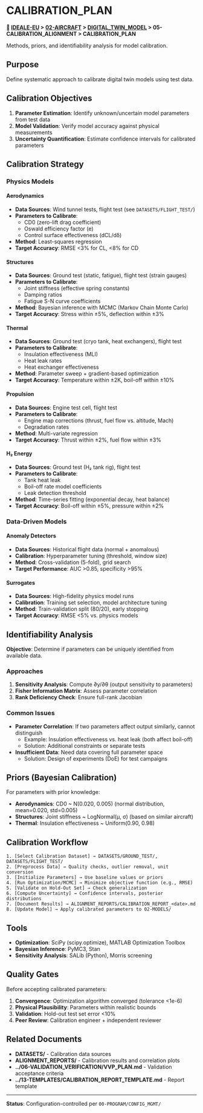# CALIBRATION_PLAN

**📍 [IDEALE-EU](../../../) > [02-AIRCRAFT](../../) > [DIGITAL_TWIN_MODEL](../) > 05-CALIBRATION_ALIGNMENT > CALIBRATION_PLAN**

Methods, priors, and identifiability analysis for model calibration.

## Purpose

Define systematic approach to calibrate digital twin models using test data.

## Calibration Objectives

1. **Parameter Estimation**: Identify unknown/uncertain model parameters from test data
2. **Model Validation**: Verify model accuracy against physical measurements
3. **Uncertainty Quantification**: Estimate confidence intervals for calibrated parameters

## Calibration Strategy

### Physics Models

#### Aerodynamics
- **Data Sources**: Wind tunnel tests, flight test (see `DATASETS/FLIGHT_TEST/`)
- **Parameters to Calibrate**: 
  - CD0 (zero-lift drag coefficient)
  - Oswald efficiency factor (e)
  - Control surface effectiveness (dCL/dδ)
- **Method**: Least-squares regression
- **Target Accuracy**: RMSE <3% for CL, <8% for CD

#### Structures
- **Data Sources**: Ground test (static, fatigue), flight test (strain gauges)
- **Parameters to Calibrate**: 
  - Joint stiffness (effective spring constants)
  - Damping ratios
  - Fatigue S-N curve coefficients
- **Method**: Bayesian inference with MCMC (Markov Chain Monte Carlo)
- **Target Accuracy**: Stress within ±5%, deflection within ±3%

#### Thermal
- **Data Sources**: Ground test (cryo tank, heat exchangers), flight test
- **Parameters to Calibrate**: 
  - Insulation effectiveness (MLI)
  - Heat leak rates
  - Heat exchanger effectiveness
- **Method**: Parameter sweep + gradient-based optimization
- **Target Accuracy**: Temperature within ±2K, boil-off within ±10%

#### Propulsion
- **Data Sources**: Engine test cell, flight test
- **Parameters to Calibrate**: 
  - Engine map corrections (thrust, fuel flow vs. altitude, Mach)
  - Degradation rates
- **Method**: Multi-variate regression
- **Target Accuracy**: Thrust within ±2%, fuel flow within ±3%

#### H₂ Energy
- **Data Sources**: Ground test (H₂ tank rig), flight test
- **Parameters to Calibrate**: 
  - Tank heat leak
  - Boil-off rate model coefficients
  - Leak detection threshold
- **Method**: Time-series fitting (exponential decay, heat balance)
- **Target Accuracy**: Boil-off within ±5%, pressure within ±2%

### Data-Driven Models

#### Anomaly Detectors
- **Data Sources**: Historical flight data (normal + anomalous)
- **Calibration**: Hyperparameter tuning (threshold, window size)
- **Method**: Cross-validation (5-fold), grid search
- **Target Performance**: AUC >0.85, specificity >95%

#### Surrogates
- **Data Sources**: High-fidelity physics model runs
- **Calibration**: Training set selection, model architecture tuning
- **Method**: Train-validation split (80/20), early stopping
- **Target Accuracy**: RMSE <5% vs. physics models

## Identifiability Analysis

**Objective**: Determine if parameters can be uniquely identified from available data.

### Approaches
1. **Sensitivity Analysis**: Compute ∂y/∂θ (output sensitivity to parameters)
2. **Fisher Information Matrix**: Assess parameter correlation
3. **Rank Deficiency Check**: Ensure full-rank Jacobian

### Common Issues
- **Parameter Correlation**: If two parameters affect output similarly, cannot distinguish
  - Example: Insulation effectiveness vs. heat leak (both affect boil-off)
  - Solution: Additional constraints or separate tests
- **Insufficient Data**: Need data covering full parameter space
  - Solution: Design of experiments (DoE) for test campaigns

## Priors (Bayesian Calibration)

For parameters with prior knowledge:
- **Aerodynamics**: CD0 ~ N(0.020, 0.005) (normal distribution, mean=0.020, std=0.005)
- **Structures**: Joint stiffness ~ LogNormal(μ, σ) (based on similar aircraft)
- **Thermal**: Insulation effectiveness ~ Uniform(0.90, 0.98)

## Calibration Workflow

```
1. [Select Calibration Dataset] → DATASETS/GROUND_TEST/, DATASETS/FLIGHT_TEST/
2. [Preprocess Data] → Quality checks, outlier removal, unit conversion
3. [Initialize Parameters] → Use baseline values or priors
4. [Run Optimization/MCMC] → Minimize objective function (e.g., RMSE)
5. [Validate on Hold-Out Set] → Check generalization
6. [Compute Uncertainty] → Confidence intervals, posterior distributions
7. [Document Results] → ALIGNMENT_REPORTS/CALIBRATION_REPORT_<date>.md
8. [Update Model] → Apply calibrated parameters to 02-MODELS/
```

## Tools

- **Optimization**: SciPy (scipy.optimize), MATLAB Optimization Toolbox
- **Bayesian Inference**: PyMC3, Stan
- **Sensitivity Analysis**: SALib (Python), Morris screening

## Quality Gates

Before accepting calibrated parameters:
1. **Convergence**: Optimization algorithm converged (tolerance <1e-6)
2. **Physical Plausibility**: Parameters within realistic bounds
3. **Validation**: Hold-out test set error <10%
4. **Peer Review**: Calibration engineer + independent reviewer

## Related Documents

- **DATASETS/** - Calibration data sources
- **ALIGNMENT_REPORTS/** - Calibration results and correlation plots
- **../06-VALIDATION_VERIFICATION/VVP_PLAN.md** - Validation acceptance criteria
- **../13-TEMPLATES/CALIBRATION_REPORT_TEMPLATE.md** - Report template

---

**Status**: Configuration-controlled per `00-PROGRAM/CONFIG_MGMT/`
